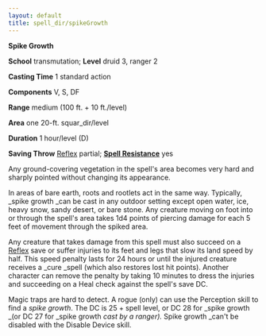```yaml
---
layout: default
title: spell_dir/spikeGrowth
---
```

 **Spike Growth**

**School** transmutation; **Level** druid 3, ranger 2

**Casting Time** 1 standard action

**Components** V, S, DF

**Range** medium (100 ft. + 10 ft./level)

**Area** one 20-ft. squar_dir/level

**Duration** 1 hour/level (D)

**Saving Throw** [Reflex](../combat#_reflex) partial; **[Spell Resistance](../glossary#_spell-resistance)** yes

Any ground-covering vegetation in the spell's area becomes very hard and sharply pointed without changing its appearance.

In areas of bare earth, roots and rootlets act in the same way. Typically, _spike growth _can be cast in any outdoor setting except open water, ice, heavy snow, sandy desert, or bare stone. Any creature moving on foot into or through the spell's area takes 1d4 points of piercing damage for each 5 feet of movement through the spiked area.

Any creature that takes damage from this spell must also succeed on a [Reflex](../combat#_reflex) save or suffer injuries to its feet and legs that slow its land speed by half. This speed penalty lasts for 24 hours or until the injured creature receives a _cure _spell (which also restores lost hit points). Another character can remove the penalty by taking 10 minutes to dress the injuries and succeeding on a Heal check against the spell's save DC.

Magic traps are hard to detect. A rogue (only) can use the Perception skill to find a _spike growth_. The DC is 25 + spell level, or DC 28 for _spike growth _(or DC 27 for _spike growth _cast by a ranger)._ Spike growth _can't be disabled with the Disable Device skill.

